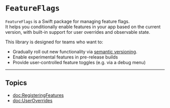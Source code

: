 # ``FeatureFlags``

`FeatureFlags` is a Swift package for managing feature flags.  
It helps you conditionally enable features in your app based on the current version, with built-in support for user overrides and observable state.

This library is designed for teams who want to:

- Gradually roll out new functionality via [semantic versioning](https://semver.org/).
- Enable experimental features in pre-release builds
- Provide user-controlled feature toggles (e.g. via a debug menu)

---

## Topics

- <doc:RegisteringFeatures>
- <doc:UserOverrides>
